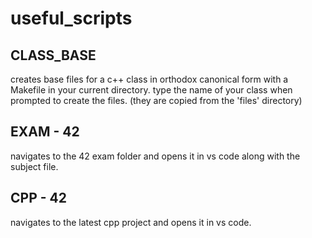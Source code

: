 # useful_scripts

## CLASS_BASE
creates base files for a c++ class in orthodox canonical form with a Makefile in your current directory.
type the name of your class when prompted to create the files. (they are copied from the 'files' directory)

## EXAM - 42
navigates to the 42 exam folder and opens it in vs code along with the subject file.

## CPP - 42
navigates to the latest cpp project and opens it in vs code.
